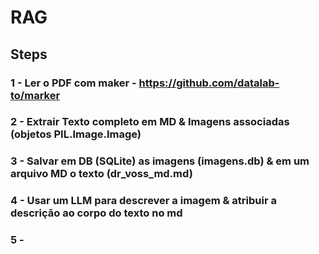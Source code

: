 # RAG

## Steps

### 1 - Ler o PDF com maker - https://github.com/datalab-to/marker

### 2 - Extrair Texto completo em MD & Imagens associadas (objetos PIL.Image.Image)

### 3 - Salvar em DB (SQLite) as imagens (imagens.db) & em um arquivo MD o texto (dr_voss_md.md)

### 4 - Usar um LLM para descrever a imagem & atribuir a descrição ao corpo do texto no md

### 5 - 